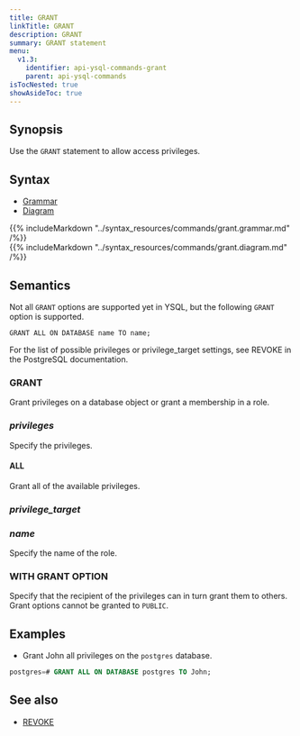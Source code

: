 ```yaml
---
title: GRANT
linkTitle: GRANT
description: GRANT
summary: GRANT statement
menu:
  v1.3:
    identifier: api-ysql-commands-grant
    parent: api-ysql-commands
isTocNested: true
showAsideToc: true
---
```


## Synopsis

Use the `GRANT` statement to allow access privileges.

## Syntax

<ul class="nav nav-tabs nav-tabs-yb">
  <li >
    <a href="#grammar" class="nav-link active" id="grammar-tab" data-toggle="tab" role="tab" aria-controls="grammar" aria-selected="true">
      <i class="fas fa-file-alt" aria-hidden="true"></i>
      Grammar
    </a>
  </li>
  <li>
    <a href="#diagram" class="nav-link" id="diagram-tab" data-toggle="tab" role="tab" aria-controls="diagram" aria-selected="false">
      <i class="fas fa-project-diagram" aria-hidden="true"></i>
      Diagram
    </a>
  </li>
</ul>

<div class="tab-content">
  <div id="grammar" class="tab-pane fade show active" role="tabpanel" aria-labelledby="grammar-tab">
    {{% includeMarkdown "../syntax_resources/commands/grant.grammar.md" /%}}
  </div>
  <div id="diagram" class="tab-pane fade" role="tabpanel" aria-labelledby="diagram-tab">
    {{% includeMarkdown "../syntax_resources/commands/grant.diagram.md" /%}}
  </div>
</div>

## Semantics

Not all `GRANT` options are supported yet in YSQL, but the following `GRANT` option is supported.

```
GRANT ALL ON DATABASE name TO name;
```

For the list of possible privileges or privilege_target settings, see REVOKE in the PostgreSQL documentation.

### GRANT

Grant privileges on a database object or grant a membership in a role.

### *privileges*

Specify the privileges.

#### ALL

Grant all of the available privileges.

### *privilege_target*

### *name*

Specify the name of the role.

### WITH GRANT OPTION

Specify that the recipient of the privileges can in turn grant them to others. Grant options cannot be granted to `PUBLIC`.

## Examples

- Grant John all privileges on the `postgres` database.

```sql
postgres=# GRANT ALL ON DATABASE postgres TO John;
```

## See also

- [REVOKE](../dcl_revoke)
